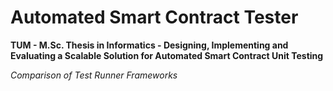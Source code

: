 # Automated Smart Contract Tester

**TUM - M.Sc. Thesis in Informatics - Designing, Implementing and Evaluating a Scalable Solution for Automated Smart Contract Unit Testing**

_Comparison of Test Runner Frameworks_
